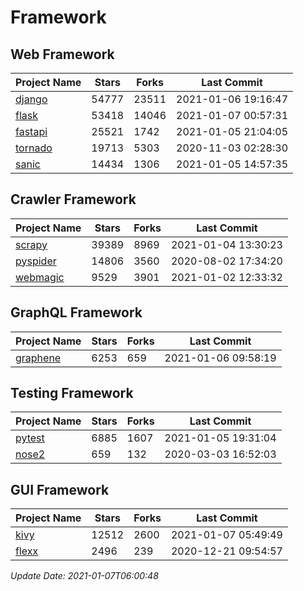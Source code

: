 # Framework

## Web Framework
| Project Name | Stars | Forks | Last Commit |
| ------------ | ----- | ----- | ----------- |
| [django](https://github.com/django/django) | 54777 | 23511 | 2021-01-06 19:16:47 |
| [flask](https://github.com/pallets/flask) | 53418 | 14046 | 2021-01-07 00:57:31 |
| [fastapi](https://github.com/tiangolo/fastapi) | 25521 | 1742 | 2021-01-05 21:04:05 |
| [tornado](https://github.com/tornadoweb/tornado) | 19713 | 5303 | 2020-11-03 02:28:30 |
| [sanic](https://github.com/sanic-org/sanic) | 14434 | 1306 | 2021-01-05 14:57:35 |

## Crawler Framework
| Project Name | Stars | Forks | Last Commit |
| ------------ | ----- | ----- | ----------- |
| [scrapy](https://github.com/scrapy/scrapy) | 39389 | 8969 | 2021-01-04 13:30:23 |
| [pyspider](https://github.com/binux/pyspider) | 14806 | 3560 | 2020-08-02 17:34:20 |
| [webmagic](https://github.com/code4craft/webmagic) | 9529 | 3901 | 2021-01-02 12:33:32 |

## GraphQL Framework
| Project Name | Stars | Forks | Last Commit |
| ------------ | ----- | ----- | ----------- |
| [graphene](https://github.com/graphql-python/graphene) | 6253 | 659 | 2021-01-06 09:58:19 |

## Testing Framework
| Project Name | Stars | Forks | Last Commit |
| ------------ | ----- | ----- | ----------- |
| [pytest](https://github.com/pytest-dev/pytest) | 6885 | 1607 | 2021-01-05 19:31:04 |
| [nose2](https://github.com/nose-devs/nose2) | 659 | 132 | 2020-03-03 16:52:03 |

## GUI Framework
| Project Name | Stars | Forks | Last Commit |
| ------------ | ----- | ----- | ----------- |
| [kivy](https://github.com/kivy/kivy) | 12512 | 2600 | 2021-01-07 05:49:49 |
| [flexx](https://github.com/flexxui/flexx) | 2496 | 239 | 2020-12-21 09:54:57 |

*Update Date: 2021-01-07T06:00:48*